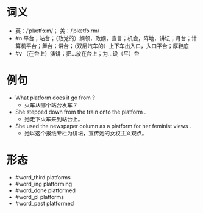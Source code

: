 # 词义
- 英：/ˈplætfɔːm/； 美：/ˈplætfɔːrm/
- #n 平台；站台；（政党的）纲领，政纲，宣言；机会，阵地，讲坛；月台；计算机平台；舞台；讲台；（双层汽车的）上下车出入口，入口平台；厚鞋底
- #v （在台上）演讲；把…放在台上；为…设（平）台
# 例句
- What platform does it go from ?
	- 火车从哪个站台发车？
- She stepped down from the train onto the platform .
	- 她走下火车来到站台上。
- She used the newspaper column as a platform for her feminist views .
	- 她以这个报纸专栏为讲坛，宣传她的女权主义观点。
# 形态
- #word_third platforms
- #word_ing platforming
- #word_done platformed
- #word_pl platforms
- #word_past platformed
